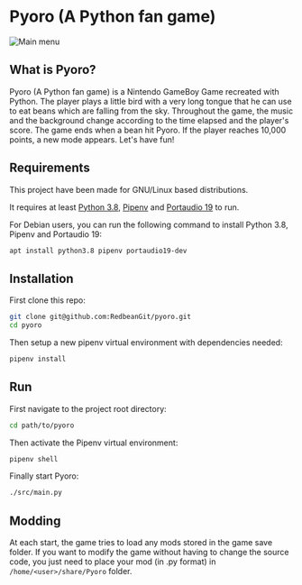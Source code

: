 # Pyoro (A Python fan game)

![Main menu](https://github.com/RedbeanGit/Pyoro/blob/main/Pyoro.png?raw=true)

## What is Pyoro?

Pyoro (A Python fan game) is a Nintendo GameBoy Game recreated with Python. The player plays a little bird with a very long tongue that he can use to eat beans which are falling from the sky.
Throughout the game, the music and the background change according to the time elapsed and the player's score. The game ends when a bean hit Pyoro. If the player reaches 10,000 points, a new mode appears. Let's have fun!

## Requirements

This project have been made for GNU/Linux based distributions.

It requires at least [Python 3.8](https://www.python.org/downloads/), [Pipenv](https://pypi.org/project/pipenv/) and [Portaudio 19](http://www.portaudio.com/) to run.

For Debian users, you can run the following command to install Python 3.8, Pipenv and Portaudio 19:

```bash
apt install python3.8 pipenv portaudio19-dev
```

## Installation

First clone this repo:

```bash
git clone git@github.com:RedbeanGit/pyoro.git
cd pyoro
```

Then setup a new pipenv virtual environment with dependencies needed:

```bash
pipenv install
```

## Run

First navigate to the project root directory:

```bash
cd path/to/pyoro
```

Then activate the Pipenv virtual environment:

```bash
pipenv shell
```

Finally start Pyoro:

```bash
./src/main.py
```

## Modding

At each start, the game tries to load any mods stored in the game save folder. If you want to modify the game without having to change the source code, you just need to place your mod (in .py format) in `/home/<user>/share/Pyoro` folder.

